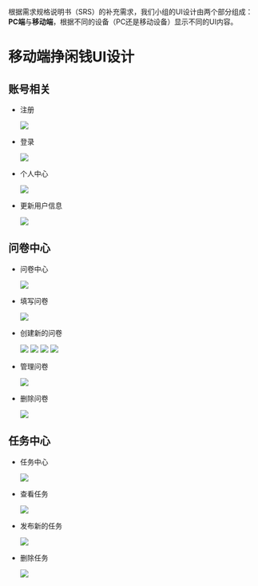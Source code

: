 
根据需求规格说明书（SRS）的补充需求，我们小组的UI设计由两个部分组成：**PC端**与**移动端**，根据不同的设备（PC还是移动设备）显示不同的UI内容。

# 移动端挣闲钱UI设计

## 账号相关
- 注册

    ![](../../pics/UI/UI_Mobile_register.png)
- 登录

    ![](../../pics/UI/UI_Mobile_login.png)
- 个人中心

    ![](../../pics/UI/UI_Mobile_personal1.png)
- 更新用户信息

    ![](../../pics/UI/UI_Mobile_updateUserInfo.png)


## 问卷中心
- 问卷中心

    ![](../../pics/UI/UI_Mobile_questionnaire1.png)
- 填写问卷

    ![](../../pics/UI/UI_Mobile_questionnaire2.png)
- 创建新的问卷

    ![](../../pics/UI/UI_Mobile_questionnaire3_1.png)
    ![](../../pics/UI/UI_Mobile_questionnaire3_2.png)
    ![](../../pics/UI/UI_Mobile_questionnaire3_3.png)
    ![](../../pics/UI/UI_Mobile_questionnaire3_4.png)
- 管理问卷

    ![](../../pics/UI/UI_Mobile_questionnaire4.png)
- 删除问卷

    ![](../../pics/UI/UI_Mobile_questionnaire5.png)

## 任务中心
- 任务中心

    ![](../../pics/UI/UI_Mobile_task1.png)
- 查看任务

    ![](../../pics/UI/UI_Mobile_task2.png)
- 发布新的任务

    ![](../../pics/UI/UI_Mobile_task3.png)
- 删除任务

    ![](../../pics/UI/UI_Mobile_task4.png)

